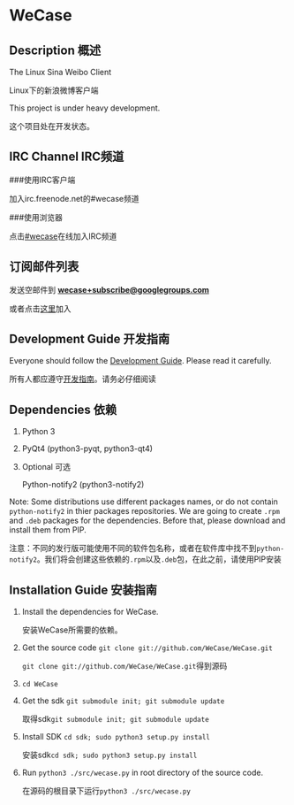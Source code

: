 WeCase
======

Description 概述
------
The Linux Sina Weibo Client

Linux下的新浪微博客户端

This project is under heavy development.

这个项目处在开发状态。

IRC Channel IRC频道
------

###使用IRC客户端

加入irc.freenode.net的#wecase频道

###使用浏览器

点击[#wecase](https://kiwiirc.com/client/irc.freenode.net/wecase)在线加入IRC频道

订阅邮件列表
-----

发送空邮件到 **wecase+subscribe@googlegroups.com**

或者点击[这里](https://groups.google.com/forum/?hl=zh-CN&fromgroups#!forum/wecase)加入


Development Guide 开发指南
------
Everyone should follow the [Development Guide](https://github.com/WeCase/WeCase/wiki/WeCase-%E5%BC%80%E5%8F%91%E6%8C%87%E5%8D%97). Please read it carefully.

所有人都应遵守[开发指南](https://github.com/WeCase/WeCase/wiki/WeCase-%E5%BC%80%E5%8F%91%E6%8C%87%E5%8D%97)。请务必仔细阅读

Dependencies 依赖
-----
1. Python 3 
2. PyQt4 (python3-pyqt, python3-qt4)

3. Optional 可选

   Python-notify2 (python3-notify2)

Note: Some distributions use different packages names, or do not contain `python-notify2` in thier packages repositories. We are going to create `.rpm` and `.deb` packages for the dependencies. Before that, please download and install them from PIP.

注意：不同的发行版可能使用不同的软件包名称，或者在软件库中找不到`python-notify2`。我们将会创建这些依赖的`.rpm`以及`.deb`包，在此之前，请使用PIP安装

Installation Guide 安装指南
-----
1. Install the dependencies for WeCase.

   安装WeCase所需要的依赖。

2. Get the source code `git clone git://github.com/WeCase/WeCase.git`

   `git clone git://github.com/WeCase/WeCase.git`得到源码

3. `cd WeCase`

4. Get the sdk `git submodule init; git submodule update`

   取得sdk`git submodule init; git submodule update`

5. Install SDK `cd sdk; sudo python3 setup.py install`

   安装sdk`cd sdk; sudo python3 setup.py install`

6. Run `python3 ./src/wecase.py` in root directory of the source code.

   在源码的根目录下运行`python3 ./src/wecase.py`
